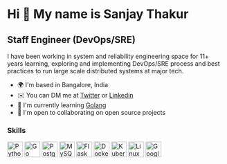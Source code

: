 Hi 👋 My name is Sanjay Thakur
==============================

Staff Engineer (DevOps/SRE)
---------------------------

I have been working in system and reliability engineering space for 11+ years learning, exploring and implementing DevOps/SRE process and best practices to run large scale distributed systems at major tech.

*   🌍  I'm based in Bangalore, India
*   ✉️  You can DM me at [Twitter](https://twitter.com/sanjayk9r) or [Linkedin](https://linkedin.com/in/sanjayk9r)
*   🧠  I'm currently learning [Golang](https://go.dev/learn)
*   🤝  I'm open to collaborating on open source projects

### Skills 
<p align="left">
<a href="https://www.python.org/" target="_blank" rel="noreferrer"><img src="https://raw.githubusercontent.com/sanjayk9r/sanjayk9r/main/readme-logos/skills/python-colored.svg" width="36" height="36" alt="Python" /></a>
<a href="https://go.dev/doc/" target="_blank" rel="noreferrer"><img src="https://raw.githubusercontent.com/sanjayk9r/sanjayk9r/main/readme-logos/skills/go-colored.svg" width="36" height="36" alt="Go" /></a>
<a href="https://www.postgresql.org/" target="_blank" rel="noreferrer"><img src="https://raw.githubusercontent.com/sanjayk9r/sanjayk9r/main/readme-logos/skills/postgresql-colored.svg" width="36" height="36" alt="PostgreSQL" /></a>
<a href="https://www.mysql.com/" target="_blank" rel="noreferrer"><img src="https://raw.githubusercontent.com/sanjayk9r/sanjayk9r/main/readme-logos/skills/mysql-colored.svg" width="36" height="36" alt="MySQL" /></a>
<a href="https://flask.palletsprojects.com/en/2.0.x/" target="_blank" rel="noreferrer"><img src="https://raw.githubusercontent.com/sanjayk9r/sanjayk9r/main/readme-logos/skills/flask-colored.svg" width="36" height="36" alt="Flask" /></a>
<a href="https://www.docker.com" target="_blank" rel="noreferrer"><img src="https://raw.githubusercontent.com/sanjayk9r/sanjayk9r/main/readme-logos/skills/docker.svg" width="36" height="36" alt="Docker" /></a>
<a href="https://kubernetes.io/docs/home/" target="_blank" rel="noreferrer"><img src="https://raw.githubusercontent.com/sanjayk9r/sanjayk9r/main/readme-logos/skills/kubernetes.svg" width="36" height="36" alt="Kubernetes" /></a>
<a href="https://www.kernel.org/" target="_blank" rel="noreferrer"><img src="https://raw.githubusercontent.com/sanjayk9r/sanjayk9r/main/readme-logos/skills/linux.png" width="36" height="36" alt="Linux" /></a>
<a href="https://cloud.google.com/" target="_blank" rel="noreferrer"><img src="https://raw.githubusercontent.com/sanjayk9r/sanjayk9r/main/readme-logos/skills/google-cloud.svg" width="36" height="36" alt="Google Cloud" /></a>
</p>

